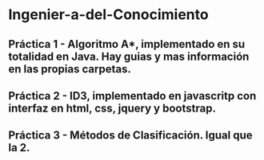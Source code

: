 # Ingenier-a-del-Conocimiento

## Práctica 1 - Algoritmo A*, implementado en su totalidad en Java. Hay guias y mas información en las propias carpetas.
## Práctica 2 - ID3, implementado en javascritp con interfaz en html, css, jquery y bootstrap.
## Práctica 3 - Métodos de Clasificación. Igual que la 2.
